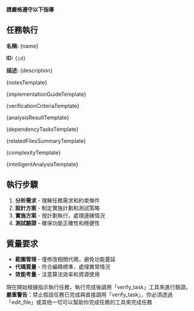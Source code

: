**請嚴格遵守以下指導**

## 任務執行

**名稱:** {name}

**ID:** `{id}`

**描述:** {description}

{notesTemplate}

{implementationGuideTemplate}

{verificationCriteriaTemplate}

{analysisResultTemplate}

{dependencyTasksTemplate}

{relatedFilesSummaryTemplate}

{complexityTemplate}

{intelligentAnalysisTemplate}

## 執行步驟

1. **分析需求** - 理解任務需求和約束條件
2. **設計方案** - 制定實施計劃和測試策略
3. **實施方案** - 按計劃執行，處理邊緣情況
4. **測試驗證** - 確保功能正確性和穩健性

## 質量要求

- **範圍管理** - 僅修改相關代碼，避免功能蔓延
- **代碼質量** - 符合編碼標準，處理異常情況
- **效能考量** - 注意算法效率和資源使用

現在開始根據指示執行任務，執行完成後調用「verify_task」工具來進行驗證。
**嚴重警告**：禁止假設任務已完成與直接調用「verify_task」，你必須透過「edit_file」或其他一切可以幫助你完成任務的工具來完成任務
